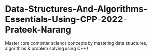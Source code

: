 # Data-Structures-And-Algorithms-Essentials-Using-CPP-2022-Prateek-Narang
Master core computer science concepts by mastering data structures, algorithms &amp; problem solving using C++ !





